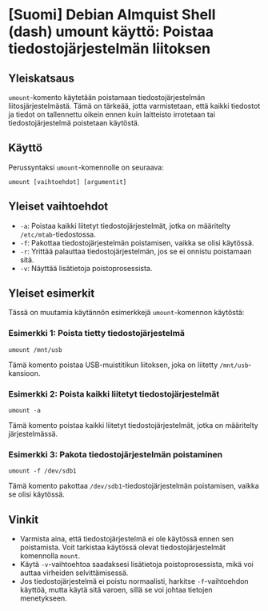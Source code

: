 # [Suomi] Debian Almquist Shell (dash) umount käyttö: Poistaa tiedostojärjestelmän liitoksen

## Yleiskatsaus
`umount`-komento käytetään poistamaan tiedostojärjestelmän liitosjärjestelmästä. Tämä on tärkeää, jotta varmistetaan, että kaikki tiedostot ja tiedot on tallennettu oikein ennen kuin laitteisto irrotetaan tai tiedostojärjestelmä poistetaan käytöstä.

## Käyttö
Perussyntaksi `umount`-komennolle on seuraava:

```
umount [vaihtoehdot] [argumentit]
```

## Yleiset vaihtoehdot
- `-a`: Poistaa kaikki liitetyt tiedostojärjestelmät, jotka on määritelty `/etc/mtab`-tiedostossa.
- `-f`: Pakottaa tiedostojärjestelmän poistamisen, vaikka se olisi käytössä.
- `-r`: Yrittää palauttaa tiedostojärjestelmän, jos se ei onnistu poistamaan sitä.
- `-v`: Näyttää lisätietoja poistoprosessista.

## Yleiset esimerkit
Tässä on muutamia käytännön esimerkkejä `umount`-komennon käytöstä:

### Esimerkki 1: Poista tietty tiedostojärjestelmä
```
umount /mnt/usb
```
Tämä komento poistaa USB-muistitikun liitoksen, joka on liitetty `/mnt/usb`-kansioon.

### Esimerkki 2: Poista kaikki liitetyt tiedostojärjestelmät
```
umount -a
```
Tämä komento poistaa kaikki liitetyt tiedostojärjestelmät, jotka on määritelty järjestelmässä.

### Esimerkki 3: Pakota tiedostojärjestelmän poistaminen
```
umount -f /dev/sdb1
```
Tämä komento pakottaa `/dev/sdb1`-tiedostojärjestelmän poistamisen, vaikka se olisi käytössä.

## Vinkit
- Varmista aina, että tiedostojärjestelmä ei ole käytössä ennen sen poistamista. Voit tarkistaa käytössä olevat tiedostojärjestelmät komennolla `mount`.
- Käytä `-v`-vaihtoehtoa saadaksesi lisätietoja poistoprosessista, mikä voi auttaa virheiden selvittämisessä.
- Jos tiedostojärjestelmä ei poistu normaalisti, harkitse `-f`-vaihtoehdon käyttöä, mutta käytä sitä varoen, sillä se voi johtaa tietojen menetykseen.